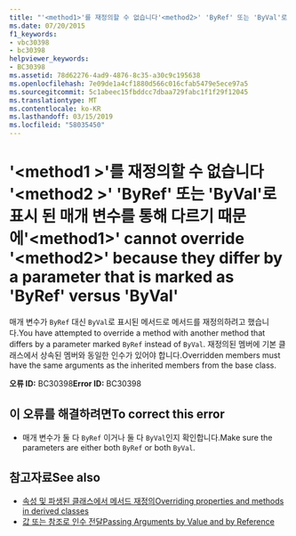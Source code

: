 ```yaml
---
title: "'<method1>'를 재정의할 수 없습니다'<method2>' 'ByRef' 또는 'ByVal'로 표시 된 매개 변수를 통해 다르기 때문에"
ms.date: 07/20/2015
f1_keywords:
- vbc30398
- bc30398
helpviewer_keywords:
- BC30398
ms.assetid: 78d62276-4ad9-4876-8c35-a30c9c195638
ms.openlocfilehash: 7e09de1a4cf1880d566c016cfab5479e5ece97a5
ms.sourcegitcommit: 5c1abeec15fbddcc7dbaa729fabc1f1f29f12045
ms.translationtype: MT
ms.contentlocale: ko-KR
ms.lasthandoff: 03/15/2019
ms.locfileid: "58035450"
---
```

# <a name="method1-cannot-override-method2-because-they-differ-by-a-parameter-that-is-marked-as-byref-versus-byval"></a><span data-ttu-id="3c7e1-102">'\<method1 >'를 재정의할 수 없습니다 '\<method2 >' 'ByRef' 또는 'ByVal'로 표시 된 매개 변수를 통해 다르기 때문에</span><span class="sxs-lookup"><span data-stu-id="3c7e1-102">'\<method1>' cannot override '\<method2>' because they differ by a parameter that is marked as 'ByRef' versus 'ByVal'</span></span>
<span data-ttu-id="3c7e1-103">매개 변수가 `ByRef` 대신 `ByVal`로 표시된 메서드로 메서드를 재정의하려고 했습니다.</span><span class="sxs-lookup"><span data-stu-id="3c7e1-103">You have attempted to override a method with another method that differs by a parameter marked `ByRef` instead of `ByVal`.</span></span> <span data-ttu-id="3c7e1-104">재정의된 멤버에 기본 클래스에서 상속된 멤버와 동일한 인수가 있어야 합니다.</span><span class="sxs-lookup"><span data-stu-id="3c7e1-104">Overridden members must have the same arguments as the inherited members from the base class.</span></span>  
  
 <span data-ttu-id="3c7e1-105">**오류 ID:** BC30398</span><span class="sxs-lookup"><span data-stu-id="3c7e1-105">**Error ID:** BC30398</span></span>  
  
## <a name="to-correct-this-error"></a><span data-ttu-id="3c7e1-106">이 오류를 해결하려면</span><span class="sxs-lookup"><span data-stu-id="3c7e1-106">To correct this error</span></span>  
  
-   <span data-ttu-id="3c7e1-107">매개 변수가 둘 다 `ByRef` 이거나 둘 다 `ByVal`인지 확인합니다.</span><span class="sxs-lookup"><span data-stu-id="3c7e1-107">Make sure the parameters are either both `ByRef` or both `ByVal`.</span></span>  
  
## <a name="see-also"></a><span data-ttu-id="3c7e1-108">참고자료</span><span class="sxs-lookup"><span data-stu-id="3c7e1-108">See also</span></span>

- [<span data-ttu-id="3c7e1-109">속성 및 파생된 클래스에서 메서드 재정의</span><span class="sxs-lookup"><span data-stu-id="3c7e1-109">Overriding properties and methods in derived classes</span></span>](~/docs/visual-basic/programming-guide/language-features/objects-and-classes/inheritance-basics.md#overriding-properties-and-methods-in-derived-classes)
- [<span data-ttu-id="3c7e1-110">값 또는 참조로 인수 전달</span><span class="sxs-lookup"><span data-stu-id="3c7e1-110">Passing Arguments by Value and by Reference</span></span>](../../visual-basic/programming-guide/language-features/procedures/passing-arguments-by-value-and-by-reference.md)
